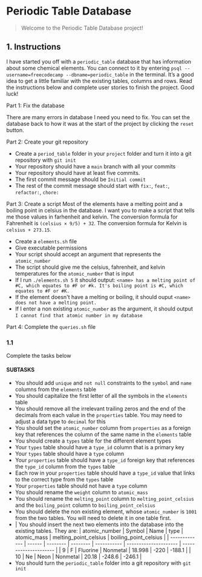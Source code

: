 # Periodic Table Database

> Welcome to the Periodic Table Database project!

## 1. Instructions

I have started you off with a `periodic_table` database that has information about some chemical elements. You can connect to it by entering `psql --username=freecodecamp --dbname=periodic_table` in the terminal. It’s a good idea to get a little familiar with the existing tables, columns and rows. Read the instructions below and complete user stories to finish the project. Good luck!

Part 1: Fix the database

There are many errors in database I need you need to fix. You can set the database back to how it was at the start of the project by clicking the `reset` button.

Part 2: Create your git repository
- Create a `period_table` folder in your `project` folder and turn it into a git repository with `git init`
- Your repository should have a `main` branch with all your commits
- Your repository should have at least five commits.
- The first commit message should be `Initial commit`
- The rest of the commit message should start with `fix:`, `feat:`, `refactor:`, `chore:` 

Part 3: Create a script
Most of the elements have a melting point and a boiling point in celsius in the database. I want you to make a script that tells me those values in farhenheit and kelvin. The conversion formula for Fahrenheit is `(celsius × 9/5) + 32`. The conversion formula for Kelvin is `celsius + 273.15`.

- Create a `elements.sh` file
- Give executable permissions
- Your script should accept an argument that represents the `atomic_number`
- The script should give me the celsius, fahrenheit, and kelvin temperatures for the `atomic_number` that is input
- If I run `./elements.sh 5` it should output: `<name> has a melting point of #C, which equates to #F or #k. It's boiling point is #C, which equates to #F or #K.`
- If the element doesn't have a melting or boiling, it should ouput `<name> does not have a melting point.`
- If I enter a non existing `atomic_number` as the argument, it should output `I cannot find that atomic number in my database`

Part 4: Complete the `queries.sh` file

### 1.1

Complete the tasks below

#### SUBTASKS

- You should add `unique` and `not null` constraints to the `symbol` and `name` columns from the `elements` table
- You should capitalize the first letter of all the symbols in the `elements` table
- You should remove all the irrelevant trailing zeros and the end of the decimals from each value in the `properties` table. You may need to adjust a data type to `decimal` for this
- You should set the `atomic_number` column from `properties` as a foreign key that references the column of the same name in the `elements` table
- You should create a `types` table for the different element types
- Your `types` table should have a `type_id` column that is a primary key
- Your `types` table should have a `type` column
- Your `properties` table should have a `type_id` foreign key that references the `type_id` column from the `types` table
- Each row in your `properties` table should have a `type_id` value that links to the correct type from the `types` table
- Your `properties` table should not have a `type` column
- You should rename the `weight` column to `atomic_mass`
- You should rename the `melting_point` column to `melting_point_celsius` and the `boiling_point` column to `boiling_point_celsius`
- You should delete the non existing element, whose `atomic_number` is `1001` from the two tables. You will need to delete it in one table first.
- |
You should insert the next two elements into the database into the existing tables. They are:
| atomic_number | Symbol | Name     | type     | atomic_mass | melting_point_celsius | boiling_point_celsius |
| ------------- | ------ | -------- | -------- | ----------- | --------------------- | --------------------- |
| 9             | F      | Fluorine | Nonmetal | 18.998      | -220                  | -188.1                |
| 10            | Ne     | Neon     | Nonmetal | 20.18       | -248.6                | -246.1                |
- You should turn the `periodic_table` folder into a git repository with `git init`
